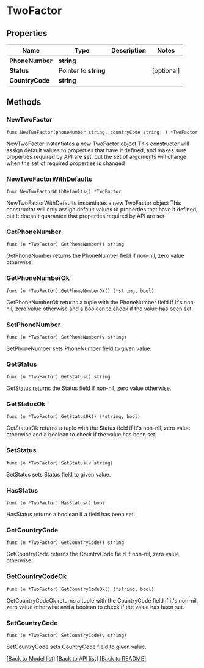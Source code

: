 # TwoFactor

## Properties

Name | Type | Description | Notes
------------ | ------------- | ------------- | -------------
**PhoneNumber** | **string** |  | 
**Status** | Pointer to **string** |  | [optional] 
**CountryCode** | **string** |  | 

## Methods

### NewTwoFactor

`func NewTwoFactor(phoneNumber string, countryCode string, ) *TwoFactor`

NewTwoFactor instantiates a new TwoFactor object
This constructor will assign default values to properties that have it defined,
and makes sure properties required by API are set, but the set of arguments
will change when the set of required properties is changed

### NewTwoFactorWithDefaults

`func NewTwoFactorWithDefaults() *TwoFactor`

NewTwoFactorWithDefaults instantiates a new TwoFactor object
This constructor will only assign default values to properties that have it defined,
but it doesn't guarantee that properties required by API are set

### GetPhoneNumber

`func (o *TwoFactor) GetPhoneNumber() string`

GetPhoneNumber returns the PhoneNumber field if non-nil, zero value otherwise.

### GetPhoneNumberOk

`func (o *TwoFactor) GetPhoneNumberOk() (*string, bool)`

GetPhoneNumberOk returns a tuple with the PhoneNumber field if it's non-nil, zero value otherwise
and a boolean to check if the value has been set.

### SetPhoneNumber

`func (o *TwoFactor) SetPhoneNumber(v string)`

SetPhoneNumber sets PhoneNumber field to given value.


### GetStatus

`func (o *TwoFactor) GetStatus() string`

GetStatus returns the Status field if non-nil, zero value otherwise.

### GetStatusOk

`func (o *TwoFactor) GetStatusOk() (*string, bool)`

GetStatusOk returns a tuple with the Status field if it's non-nil, zero value otherwise
and a boolean to check if the value has been set.

### SetStatus

`func (o *TwoFactor) SetStatus(v string)`

SetStatus sets Status field to given value.

### HasStatus

`func (o *TwoFactor) HasStatus() bool`

HasStatus returns a boolean if a field has been set.

### GetCountryCode

`func (o *TwoFactor) GetCountryCode() string`

GetCountryCode returns the CountryCode field if non-nil, zero value otherwise.

### GetCountryCodeOk

`func (o *TwoFactor) GetCountryCodeOk() (*string, bool)`

GetCountryCodeOk returns a tuple with the CountryCode field if it's non-nil, zero value otherwise
and a boolean to check if the value has been set.

### SetCountryCode

`func (o *TwoFactor) SetCountryCode(v string)`

SetCountryCode sets CountryCode field to given value.



[[Back to Model list]](../README.md#documentation-for-models) [[Back to API list]](../README.md#documentation-for-api-endpoints) [[Back to README]](../README.md)


